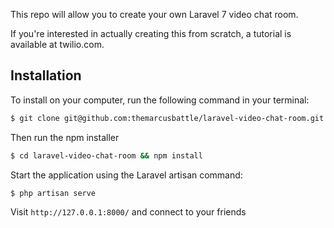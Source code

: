 This repo will allow you to create your own Laravel 7 video chat room. 

If you're interested in actually creating this from scratch, a tutorial is available at twilio.com.

## Installation

To install on your computer, run the following command in your terminal:

```bash
$ git clone git@github.com:themarcusbattle/laravel-video-chat-room.git
```

Then run the npm installer

```bash
$ cd laravel-video-chat-room && npm install
```

Start the application using the Laravel artisan command:

```bash
$ php artisan serve
```

Visit `http://127.0.0.1:8000/` and connect to your friends
